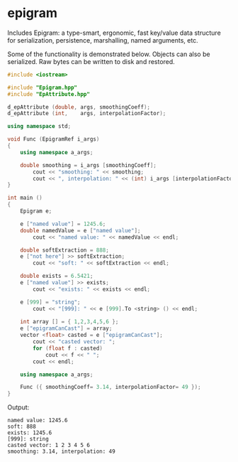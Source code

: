 # epigram

Includes Epigram: a type-smart, ergonomic, fast key/value data structure for serialization, persistence, marshalling, named arguments, etc.

Some of the functionality is demonstrated below. Objects can also be serialized. Raw bytes can be written to disk and restored.


```C++
#include <iostream>

#include "Epigram.hpp"
#include "EpAttribute.hpp"

d_epAttribute (double, args, smoothingCoeff);
d_epAttribute (int,    args, interpolationFactor);

using namespace std;

void Func (EpigramRef i_args)
{
    using namespace a_args;

    double smoothing = i_args [smoothingCoeff];        
        cout << "smoothing: " << smoothing;
        cout << ", interpolation: " << (int) i_args [interpolationFactor] << endl;
}

int main ()
{
    Epigram e;

    e ["named value"] = 1245.6;
    double namedValue = e ["named value"];          
        cout << "named value: " << namedValue << endl;

    double softExtraction = 888;
    e ["not here"] >> softExtraction;
        cout << "soft: " << softExtraction << endl;

    double exists = 6.5421;
    e ["named value"] >> exists;
        cout << "exists: " << exists << endl;

    e [999] = "string";
        cout << "[999]: " << e [999].To <string> () << endl;
	
    int array [] = { 1,2,3,4,5,6 };
    e ["epigramCanCast"] = array;
    vector <float> casted = e ["epigramCanCast"];
        cout << "casted vector: ";
        for (float f : casted)
            cout << f << " ";
        cout << endl;

    using namespace a_args;

    Func ({ smoothingCoeff= 3.14, interpolationFactor= 49 });
}
```

Output:
```
named value: 1245.6
soft: 888
exists: 1245.6
[999]: string
casted vector: 1 2 3 4 5 6
smoothing: 3.14, interpolation: 49
```
